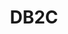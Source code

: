 ---
slug: DB2C
title: "DB2C"
description: "Never miss a knock on your door, wherever you are."
image: "/images/smartentry/DB2C.png"
images:
  - url: "/images/smartentry/DB2C.png"
    caption: "Front view"

features:
  - "1536 x 1536 full HD resolution for detailed video capture with 160° vertical wide-angle lens."
  - "1/2.7” advanced scan CMOS sensor with low-light sensitivity and IR-cut filter for clear day/night monitoring."
  - "Up to 6 meters (20 feet) infrared night vision range with automatic switching."
  - "Built-in PIR motion detection sensor with 100° sensing angle and 5m range."
  - "Adjustable PIR sensitivity (high/medium/low) for tailored motion alerts."
  - "Two-way communication with high-sensitivity microphone and powerful speaker."
  - "Video intercom and smart alarm via EZVIZ app with tamper protection."
  - "Supports H.265/H.264 video compression for efficient streaming and storage."
  - "Battery-powered with 5200mAh rechargeable lithium battery and max power usage of 7.5W."
  - "2.4 GHz Wi-Fi support with secure transmission using WPA/WPA2 encryption."
  - "Storage supported via TF card up to 256GB (not included)."

specification:
  model: "CS-DB2C-A0-1E3WPBR"
  image_sensor: "1/2.7 Advanced Scan CMOS Sensor (Supports Low Light Sensitivity)"
  lens: "2.2mm f/2.4 aperture, ultra-wide 160° vertical field of view"
  maximum_accuracy: "1536 x 1536 Full HD resolution"
  framerate: "Maximum: 15 fps; self-adapting during network transmission"
  Ingress_Protection_Degree: "No IP class"
  size: "100 x 54 x 37 mm (3.94 in x 2.13 in x 1.46 in)"
  battery: "5200mAh rechargeable lithium battery"
price: "Contact Sales"

---